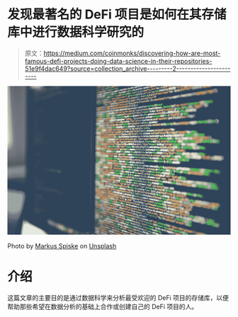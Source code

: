 # 发现最著名的 DeFi 项目是如何在其存储库中进行数据科学研究的

> 原文：<https://medium.com/coinmonks/discovering-how-are-most-famous-defi-projects-doing-data-science-in-their-repositories-51e9f4dac649?source=collection_archive---------2----------------------->

![](img/3068b7f0663cf62fb6ab198dd105f454.png)

Photo by [Markus Spiske](https://unsplash.com/@markusspiske?utm_source=medium&utm_medium=referral) on [Unsplash](https://unsplash.com?utm_source=medium&utm_medium=referral)

# 介绍

这篇文章的主要目的是通过数据科学来分析最受欢迎的 DeFi 项目的存储库，以便帮助那些希望在数据分析的基础上合作或创建自己的 DeFi 项目的人。